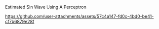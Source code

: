 Estimated Sin Wave Using A Perceptron




https://github.com/user-attachments/assets/57c4a147-fd0c-4bd0-be41-cf7b6879e28f

